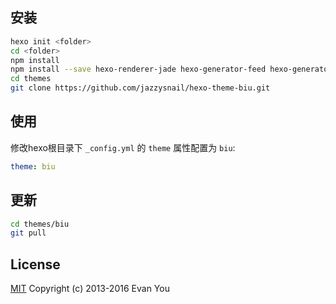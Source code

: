 ## 安装

``` bash
hexo init <folder>
cd <folder>
npm install
npm install --save hexo-renderer-jade hexo-generator-feed hexo-generator-sitemap hexo-browsersync hexo-generator-archive
cd themes
git clone https://github.com/jazzysnail/hexo-theme-biu.git
```

## 使用

修改hexo根目录下 `_config.yml` 的 `theme` 属性配置为 `biu`:

``` yaml
theme: biu
```

## 更新

``` bash
cd themes/biu
git pull
```

## License

[MIT](https://opensource.org/licenses/MIT)
Copyright (c) 2013-2016 Evan You
